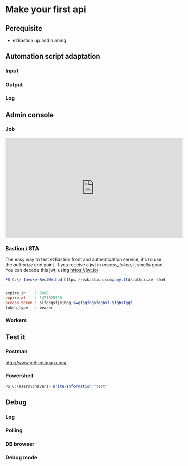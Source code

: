 # Make your first api

## Perequisite
- ezBastion up and running



## Automation script adaptation

### Input
### Output
### Log

## Admin console

### Job


<iframe width="560" height="315" src="https://www.youtube.com/embed/SqhZ5o1MK1o?rel=0&amp;controls=0&amp;showinfo=0" frameborder="0" allow="accelerometer; autoplay; encrypted-media; gyroscope; picture-in-picture" allowfullscreen></iframe>


### Bastion / STA
The easy way to test ezBastion front and authentication service, it's to use the *authorize* end point. If you receive a jwt in *access_token*, it smells good. You can decode this jwt, using https://jwt.io/ 
```powershell
PS C:\> Invoke-RestMethod https://ezbastion.company.ltd/authorize -UseDefaultCredentials


expire_in    : 3600
expire_at    : 1471825528
access_token : slfghqsfjkihgq.swgfsqfdgsfdghsf.sfghsfgqf
token_type   : bearer

```
### Workers


## Test it
### Postman
http://www.getpostman.com/

### Powershell
```powershell
PS C:\Users\chavers> Write-Information "test"
```
## Debug

### Log
### Polling
### DB browser
### Debug mode

